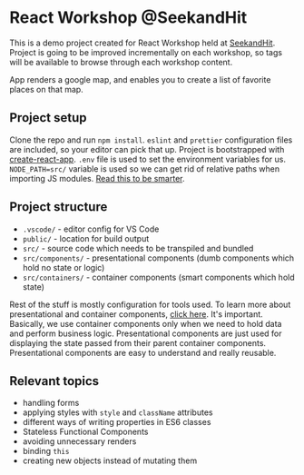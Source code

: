 # React Workshop @SeekandHit

This is a demo project created for React Workshop held at [SeekandHit](https://seekandhit.com/). 
Project is going to be improved incrementally on each workshop, so tags will be available to 
browse through each workshop content.

App renders a google map, and enables you to create a list of favorite places on that map.

## Project setup

Clone the repo and run `npm install`. `eslint` and `prettier` configuration files are included,
so your editor can pick that up. Project is bootstrapped with [create-react-app](https://github.com/facebookincubator/create-react-app). `.env` file is used to set the environment 
variables for us. `NODE_PATH=src/` variable is used so we can get rid of relative paths when importing
JS modules. [Read this to be smarter](https://moduscreate.com/es6-es2015-import-no-relative-path-webpack/).

## Project structure

- `.vscode/` - editor config for VS Code
- `public/` - location for build output
- `src/` - source code which needs to be transpiled and bundled
- `src/components/` - presentational components (dumb components which hold no state or logic)
- `src/containers/` - container components (smart components which hold state)

Rest of the stuff is mostly configuration for tools used. To learn more about presentational and container components, 
[click here](https://medium.com/@dan_abramov/smart-and-dumb-components-7ca2f9a7c7d0). It's important. Basically, we use 
container components only when we need to hold data and perform business logic. Presentational components are just used for 
displaying the state passed from their parent container components. Presentational components are easy to understand and 
really reusable.

## Relevant topics

- handling forms 
- applying styles with `style` and `className` attributes
- different ways of writing properties in ES6 classes
- Stateless Functional Components
- avoiding unnecessary renders
- binding `this`
- creating new objects instead of mutating them